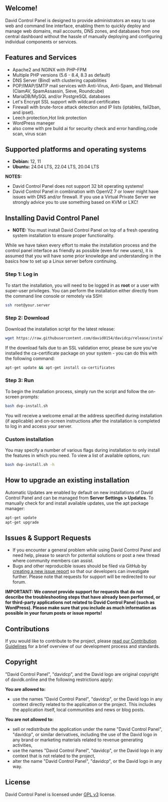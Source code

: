 

## **Welcome!**

David Control Panel is designed to provide administrators an easy to use web and command line interface, enabling them to quickly deploy and manage web domains, mail accounts, DNS zones, and databases from one central dashboard without the hassle of manually deploying and configuring individual components or services.



## Features and Services

- Apache2 and NGINX with PHP-FPM
- Multiple PHP versions (5.6 - 8.4, 8.3 as default)
- DNS Server (Bind) with clustering capabilities
- POP/IMAP/SMTP mail services with Anti-Virus, Anti-Spam, and Webmail (ClamAV, SpamAssassin, Sieve, Roundcube)
- MariaDB/MySQL and/or PostgreSQL databases
- Let's Encrypt SSL support with wildcard certificates
- Firewall with brute-force attack detection and IP lists (iptables, fail2ban, and ipset).
- Leech protection,Hot link protection
- WordPress maneger
- also come with pre build ai for security check and error handling,code scan, virus scan 

## Supported platforms and operating systems

- **Debian:** 12, 11
- **Ubuntu:** 24.04 LTS, 22.04 LTS, 20.04 LTS

**NOTES:**

- David Control Panel does not support 32 bit operating systems!
- David Control Panel in combination with OpenVZ 7 or lower might have issues with DNS and/or firewall. If you use a Virtual Private Server we strongly advice you to use something based on KVM or LXC!

## Installing David Control Panel

- **NOTE:** You must install David Control Panel on top of a fresh operating system installation to ensure proper functionality.

While we have taken every effort to make the installation process and the control panel interface as friendly as possible (even for new users), it is assumed that you will have some prior knowledge and understanding in the basics how to set up a Linux server before continuing.

### Step 1: Log in

To start the installation, you will need to be logged in as **root** or a user with super-user privileges. You can perform the installation either directly from the command line console or remotely via SSH:

```bash
ssh root@your.server
```

### Step 2: Download

Download the installation script for the latest release:

```bash
wget https://raw.githubusercontent.com/david0154/davidcp/release/install/dvp-install.sh
```

If the download fails due to an SSL validation error, please be sure you've installed the ca-certificate package on your system - you can do this with the following command:

```bash
apt-get update && apt-get install ca-certificates
```

### Step 3: Run

To begin the installation process, simply run the script and follow the on-screen prompts:

```bash
bash dvp-install.sh
```

You will receive a welcome email at the address specified during installation (if applicable) and on-screen instructions after the installation is completed to log in and access your server.

### Custom installation

You may specify a number of various flags during installation to only install the features in which you need. To view a list of available options, run:

```bash
bash dvp-install.sh -h
```



## How to upgrade an existing installation

Automatic Updates are enabled by default on new installations of David Control Panel and can be managed from **Server Settings > Updates**. To manually check for and install available updates, use the apt package manager:

```bash
apt-get update
apt-get upgrade
```

## Issues & Support Requests

- If you encounter a general problem while using David Control Panel and need help, please  to search for potential solutions or post a new thread where community members can assist.
- Bugs and other reproducible issues should be filed via GitHub by [creating a new issue report](https://github.com/david0154/davidcp/issues) so that our developers can investigate further. Please note that requests for support will be redirected to our forum.

**IMPORTANT: We _cannot_ provide support for requests that do not describe the troubleshooting steps that have already been performed, or for third-party applications not related to David Control Panel (such as WordPress). Please make sure that you include as much information as possible in your forum posts or issue reports!**

## Contributions

If you would like to contribute to the project, please [read our Contribution Guidelines](https://github.com/david0154/davidcp/blob/main/CONTRIBUTING.md) for a brief overview of our development process and standards.

## Copyright

"David Control Panel", "davidcp", and the David logo are original copyright of davidk.online and the following restrictions apply:

**You are allowed to:**

- use the names "David Control Panel", "davidcp", or the David logo in any context directly related to the application or the project. This includes the application itself, local communities and news or blog posts.

**You are not allowed to:**

- sell or redistribute the application under the name "David Control Panel", "davidcp", or similar derivatives, including the use of the David logo in any brand or marketing materials related to revenue generating activities,
- use the names "David Control Panel", "davidcp", or the David logo in any context that is not related to the project,
- alter the name "David Control Panel", "davidcp", or the David logo in any way.

## License

David Control Panel is licensed under [GPL v3](https://github.com/david0154/davidcp/blob/release/LICENSE) license.<br>
